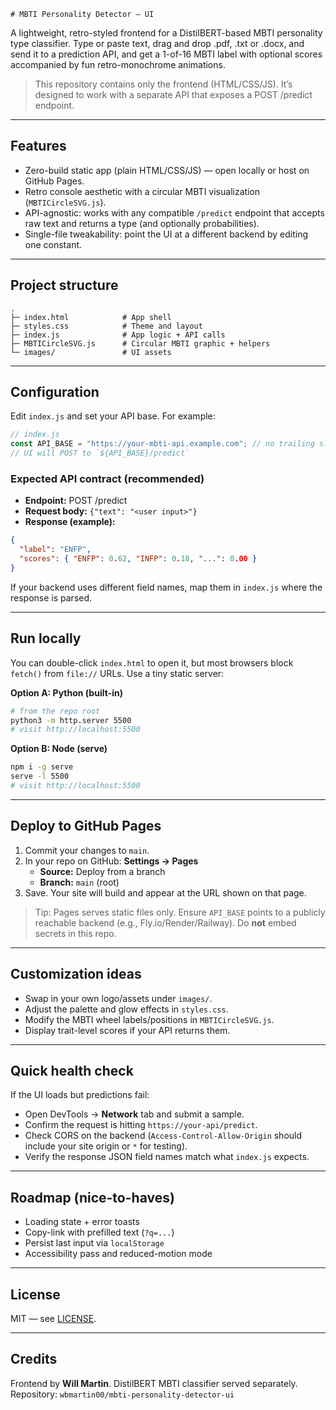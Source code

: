 	# MBTI Personality Detector — UI

A lightweight, retro-styled frontend for a DistilBERT-based MBTI personality type classifier. Type or paste text, drag and drop .pdf, .txt or .docx, and send it to a prediction API, and get a 1-of-16 MBTI label with optional scores accompanied by fun retro-monochrome animations.

> This repository contains only the frontend (HTML/CSS/JS). It’s designed to work with a separate API that exposes a POST /predict endpoint.

---

##  Features
- Zero-build static app (plain HTML/CSS/JS) — open locally or host on GitHub Pages.
- Retro console aesthetic with a circular MBTI visualization (`MBTICircleSVG.js`).
- API-agnostic: works with any compatible `/predict` endpoint that accepts raw text and returns a type (and optionally probabilities).
- Single-file tweakability: point the UI at a different backend by editing one constant.

---

##  Project structure

```
.
├─ index.html            # App shell
├─ styles.css            # Theme and layout
├─ index.js              # App logic + API calls
├─ MBTICircleSVG.js      # Circular MBTI graphic + helpers
└─ images/               # UI assets
```

---

##  Configuration

Edit `index.js` and set your API base. For example:

```js
// index.js
const API_BASE = "https://your-mbti-api.example.com"; // no trailing slash
// UI will POST to `${API_BASE}/predict`
```

### Expected API contract (recommended)
- **Endpoint:** POST /predict
- **Request body:** `{"text": "<user input>"}`
- **Response (example):**
```json
{
  "label": "ENFP",
  "scores": { "ENFP": 0.62, "INFP": 0.18, "...": 0.00 }
}
```

If your backend uses different field names, map them in `index.js` where the response is parsed.

---

##  Run locally

You can double-click `index.html` to open it, but most browsers block `fetch()` from `file://` URLs. Use a tiny static server:

**Option A: Python (built-in)**
```bash
# from the repo root
python3 -m http.server 5500
# visit http://localhost:5500
```

**Option B: Node (serve)**
```bash
npm i -g serve
serve -l 5500
# visit http://localhost:5500
```

---

##  Deploy to GitHub Pages
1. Commit your changes to `main`.
2. In your repo on GitHub: **Settings → Pages**
   - **Source:** Deploy from a branch
   - **Branch:** `main` (root)
3. Save. Your site will build and appear at the URL shown on that page.

> Tip: Pages serves static files only. Ensure `API_BASE` points to a publicly reachable backend (e.g., Fly.io/Render/Railway). Do **not** embed secrets in this repo.

---

##  Customization ideas
- Swap in your own logo/assets under `images/`.
- Adjust the palette and glow effects in `styles.css`.
- Modify the MBTI wheel labels/positions in `MBTICircleSVG.js`.
- Display trait-level scores if your API returns them.

---

##  Quick health check

If the UI loads but predictions fail:
- Open DevTools → **Network** tab and submit a sample.
- Confirm the request is hitting `https://your-api/predict`.
- Check CORS on the backend (`Access-Control-Allow-Origin` should include your site origin or `*` for testing).
- Verify the response JSON field names match what `index.js` expects.

---

##  Roadmap (nice-to-haves)
- Loading state + error toasts
- Copy-link with prefilled text (`?q=...`)
- Persist last input via `localStorage`
- Accessibility pass and reduced-motion mode

---

##  License

MIT — see [LICENSE](./LICENSE).

---

##  Credits

Frontend by **Will Martin**. DistilBERT MBTI classifier served separately.  
Repository: `wbmartin00/mbti-personality-detector-ui`
